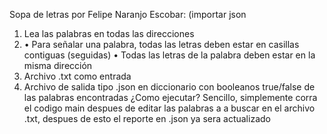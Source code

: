 Sopa de letras por Felipe Naranjo Escobar: (importar json
1. Lea las palabras en todas las direcciones
2. • Para señalar una palabra, todas las letras deben estar en casillas contiguas (seguidas)
• Todas las letras de la palabra deben estar en la misma dirección
3. Archivo .txt como entrada
4. Archivo de salida tipo .json en diccionario con booleanos true/false de las palabras encontradas
¿Como ejecutar?
Sencillo, simplemente corra el codigo main despues de editar las palabras a a buscar en el archivo .txt, despues de esto el reporte en .json ya sera actualizado
